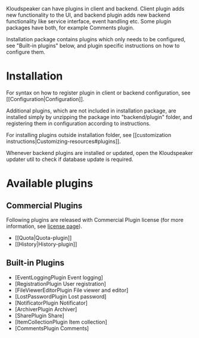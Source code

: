Kloudspeaker can have plugins in client and backend. Client plugin adds new functionality to the UI, and backend plugin adds new backend functionality like service interface, event handling etc. Some plugin packages have both, for example Comments plugin.

Installation package contains plugins which only needs to be configured, see "Built-in plugins" below, and plugin specific instructions on how to configure them.

# Installation

For syntax on how to register plugin in client or backend configuration, see [[Configuration|Configuration]].

Additional plugins, which are not included in installation package, are installed simply by unzipping the package into "backend/plugin" folder, and registering them in configuration according to instructions.

For installing plugins outside installation folder, see [[customization instructions|Customizing-resources#plugins]].

Whenever backend plugins are installed or updated, open the Kloudspeaker updater util to check if database update is required.

# Available plugins

## Commercial Plugins

Following plugins are released with Commercial Plugin license (for more information, see [license page](http://www.kloudspeaker.org/license.php)).

  * [[Quota|Quota-plugin]]
  * [[History|History-plugin]]

## Built-in Plugins
  * [EventLoggingPlugin Event logging]
  * [RegistrationPlugin User registration]
  * [FileViewerEditorPlugin File viewer and editor]
  * [LostPasswordPlugin Lost password]
  * [NotificatorPlugin Notificator]
  * [ArchiverPlugin Archiver]
  * [SharePlugin Share]
  * [ItemCollectionPlugin Item collection]
  * [CommentsPlugin Comments]